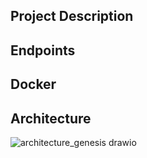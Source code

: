 ## Project Description

## Endpoints

## Docker

## Architecture
![architecture_genesis drawio](https://user-images.githubusercontent.com/71069933/192149024-5809c552-93c5-496d-9d46-74ceeb1d2057.png)
